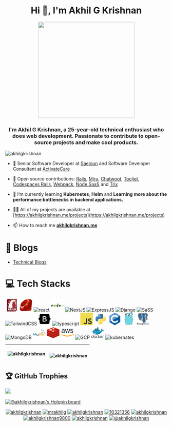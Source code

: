 <h1 align="center">Hi 👋, I'm Akhil G Krishnan</h1>
<p align="center"> <img src="https://github.com/akhilgkrishnan/AkhilGKrishnan/assets/22231095/fef19c3a-e397-4ec3-8a71-71e5e8ad5e52" width="300" height="300" /> </p>
<h3 align="center">I'm Akhil G Krishnan, a 25-year-old technical enthusiast who does web development. Passionate to contribute to open-source projects and make cool products.</h3>


<p align="left"> <img src="https://komarev.com/ghpvc/?username=akhilgkrishnan" alt="akhilgkrishnan" /> </p>

- 💼 Senior Software Developer at [Saeloun](https://github.com/saeloun) and Software Developer Consultant at [ActivateCare](https://github.com/actmd)

- 🔭 Open source contributions: [Rails](https://github.com/rails/rails), [Miru](https://github.com/saeloun/miru-web), [Chatwoot](https://github.com/chatwoot/chatwoot), [Tooljet](https://github.com/tooljet/tooljet),
  [Codespaces Rails](https://github.com/github/codespaces-rails), [Webpack](https://github.com/webpack/webpack), [Node SaaS](https://github.com/sass/node-sass) and [Trix](https://github.com/basecamp/trix)

- 🌱 I’m currently learning **Kubernetes**, **Helm** and **Learning more about the performance bottlenecks in backend applications.**

- 👨‍💻 All of my projects are available at [https://akhilgkrishnan.me/projects](https://akhilgkrishnan.me/projects)

- 📫 How to reach me **[akhilgkrishnan.me](https://akhilgkrishnan.me/)**

# 📝 Blogs
<!-- BLOG-POST-LIST:START -->
- [Technical Blogs](https://akhilgkrishnan.me/posts/)
<!-- BLOG-POST-LIST:END -->

# 💻 Tech Stacks
<p align="left">
  <!-- Primary Stacks -->
  <img src="https://github.com/devicons/devicon/blob/master/icons/rails/rails-original-wordmark.svg" alt="rails" width="40" height="40"/> 
  <img src="https://github.com/devicons/devicon/blob/master/icons/ruby/ruby-original.svg" alt="ruby" width="40" height="40"/>
  <img src="https://cdn.jsdelivr.net/gh/devicons/devicon/icons/react/react-original.svg" alt="react" width="40" height="40" />
  <img src="https://github.com/devicons/devicon/blob/master/icons/nodejs/nodejs-original-wordmark.svg" alt="NodeJS" width="40" height="40"/> 
          

  <!-- Web Frameworks -->
  <img src="https://cdn.jsdelivr.net/gh/devicons/devicon/icons/nextjs/nextjs-original.svg" alt="NextJS" width="40" height="40" />
  <img src="https://cdn.jsdelivr.net/gh/devicons/devicon/icons/express/express-original.svg" alt="ExpressJS" width="40" height="40" />
  <img src="https://cdn.jsdelivr.net/gh/devicons/devicon/icons/django/django-plain.svg" alt="Django" width="40" height="40"/> 
  
  <!-- CSS Frameworks -->
  <img src="https://cdn.jsdelivr.net/gh/devicons/devicon/icons/sass/sass-original.svg" alt="SaSS" width="40" height="40" />
  <img src="https://cdn.jsdelivr.net/gh/devicons/devicon/icons/tailwindcss/tailwindcss-plain.svg" alt="TailwindCSS" width="40" height="40" />
  <img src="https://github.com/devicons/devicon/blob/master/icons/bootstrap/bootstrap-plain.svg" alt="bootstrap" width="40" height="40"/> 

  <!-- Programming Languages -->
  <img src="https://cdn.jsdelivr.net/gh/devicons/devicon/icons/typescript/typescript-original.svg" alt="typescript" width="40" height="40" />
  <img src="https://github.com/devicons/devicon/blob/master/icons/javascript/javascript-original.svg" alt="javascript" width="40" height="40"/> 
  <img src="https://github.com/devicons/devicon/blob/master/icons/python/python-original.svg" alt="python" width="40" height="40"/>
  <img src="https://github.com/devicons/devicon/blob/master/icons/c/c-original.svg" alt="c" width="40" height="40"/> 
  <img src="https://github.com/devicons/devicon/blob/master/icons/go/go-original.svg" alt="go" width="40" height="40"/>

  <!-- Database --> 
  <img src="https://github.com/devicons/devicon/blob/master/icons/postgresql/postgresql-original-wordmark.svg" alt="PostgreSQL" width="40" height="40"/> 
  <img src="https://cdn.jsdelivr.net/gh/devicons/devicon/icons/mongodb/mongodb-original.svg" alt="MongoDB" width="40" height="40" />
  <img src="https://github.com/devicons/devicon/blob/master/icons/mysql/mysql-original-wordmark.svg" alt="MySQL" width="40" height="40"/> 
  <img src="https://github.com/devicons/devicon/blob/master/icons/redis/redis-original.svg" alt="redis" width="40" height="40"/> 


  <!-- Cloud Services -->
  <img src="https://github.com/devicons/devicon/blob/master/icons/amazonwebservices/amazonwebservices-original-wordmark.svg" alt="aws" width="40" height="40"/>
  <img src="https://www.vectorlogo.zone/logos/google_cloud/google_cloud-icon.svg" alt="GCP" width="40" height="40"/> 
  

  <!-- Infra/Devops -->
  <img src="https://github.com/devicons/devicon/blob/master/icons/docker/docker-original-wordmark.svg" alt="docker" width="40" height="40"/> 
  <img src="https://cdn.jsdelivr.net/gh/devicons/devicon/icons/kubernetes/kubernetes-plain.svg" alt="kubernates" width="40" height="40" />
          
</p>

| <p><img align="center" src="https://github-readme-stats.vercel.app/api?username=akhilgkrishnan&theme=dracula&hide_border=false&include_all_commits=true&count_private=true" alt="akhilgkrishnan" /></p> | <p><img align="left" src="https://github-readme-stats.vercel.app/api/top-langs/?username=akhilgkrishnan&layout=compact&hide=html" alt="akhilgkrishnan" /></p> |
| ------------- | ------------- |

## 🏆 GitHub Trophies
![](https://github-profile-trophy.vercel.app/?username=akhilgkrishnan&theme=nord&no-frame=false&no-bg=false&margin-w=4)


[![@akhilgkrishnan's Holopin board](https://holopin.io/api/user/board?user=akhilgkrishnan)](https://holopin.io/@akhilgkrishnan)

<p align="center">
  <a href="https://dev.to/akhilgkrishnan" target="blank"><img align="center" src="https://cdn.jsdelivr.net/npm/simple-icons@3.0.1/icons/dev-dot-to.svg" alt="akhilgkrishnan" height="30" width="30" /></a>
  <a href="https://twitter.com/Mrakhilg" target="blank"><img align="center" src="https://cdn.jsdelivr.net/npm/simple-icons@3.0.1/icons/twitter.svg" alt="mrakhilg" height="30" width="30" /></a>
  <a href="https://linkedin.com/in/akhilgkrishnan" target="blank"><img align="center" src="https://cdn.jsdelivr.net/npm/simple-icons@3.0.1/icons/linkedin.svg" alt="akhilgkrishnan" height="30" width="30" /></a>
  <a href="https://stackoverflow.com/users/10321356" target="blank"><img align="center" src="https://cdn.jsdelivr.net/npm/simple-icons@3.0.1/icons/stackoverflow.svg" alt="10321356" height="30" width="30" /></a>
  <a href="https://kaggle.com/akhilgkrishnan" target="blank"><img align="center" src="https://cdn.jsdelivr.net/npm/simple-icons@3.0.1/icons/kaggle.svg" alt="akhilgkrishnan" height="30" width="30" /></a>
  <a href="https://fb.com/akhilgkrishnan9800" target="blank"><img align="center" src="https://cdn.jsdelivr.net/npm/simple-icons@3.0.1/icons/facebook.svg" alt="akhilgkrishnan9800" height="30" width="30" /></a>
  <a href="https://instagram.com/akhilgkrishnan" target="blank"><img align="center" src="https://cdn.jsdelivr.net/npm/simple-icons@3.0.1/icons/instagram.svg" alt="akhilgkrishnan" height="30" width="30" /></a>
  <a href="https://medium.com/@akhilgkrishnan" target="blank"><img align="center" src="https://cdn.jsdelivr.net/npm/simple-icons@3.0.1/icons/medium.svg" alt="@akhilgkrishnan" height="30" width="30" /></a>
</p>

